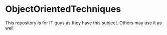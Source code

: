 # ObjectOrientedTechniques
This repository is for IT guys as they have this subject. Others may use it as well
